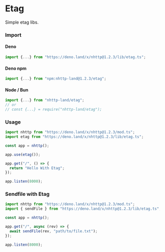 # Etag
Simple etag libs.

### Import
#### Deno
```ts
import {...} from "https://deno.land/x/nhttp@1.2.3/lib/etag.ts";
```
#### Deno npm
```ts
import {...} from "npm:nhttp-land@1.2.3/etag";
```
#### Node / Bun
```ts
import {...} from "nhttp-land/etag";
// or
// const {...} = require("nhttp-land/etag");
```

### Usage
```ts
import nhttp from "https://deno.land/x/nhttp@1.2.3/mod.ts";
import etag from "https://deno.land/x/nhttp@1.2.3/lib/etag.ts";

const app = nhttp();

app.use(etag());

app.get("/", () => {
  return "Hello With Etag";
});

app.listen(8000);
```

### Sendfile with Etag
```ts
import nhttp from "https://deno.land/x/nhttp@1.2.3/mod.ts";
import { sendFile } from "https://deno.land/x/nhttp@1.2.3/lib/etag.ts";

const app = nhttp();

app.get("/", async (rev) => {
  await sendFile(rev, "path/to/file.txt");
});

app.listen(8000);
```